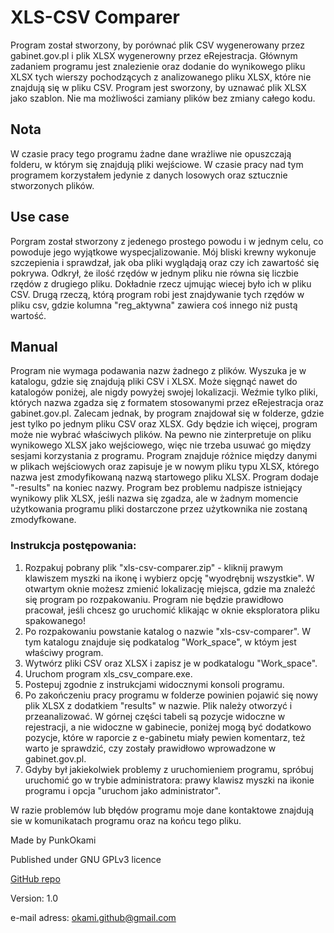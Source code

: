 # XLS-CSV Comparer

Program został stworzony, by porównać plik CSV wygenerowany przez 
gabinet.gov.pl i plik XLSX wygenerowny przez eRejestracja. Głównym zadaniem programu 
jest znalezienie oraz dodanie do wynikowego pliku XLSX tych wierszy pochodzących z 
analizowanego pliku XLSX, które nie znajdują się w pliku CSV. Program jest sworzony, 
by uznawać plik XLSX jako szablon. Nie ma możliwości zamiany plików bez zmiany całego kodu.

## Nota
W czasie pracy tego programu żadne dane wrażliwe nie opuszczają folderu, w którym się
znajdują pliki wejściowe. W czasie pracy nad tym programem korzystałem jedynie z 
danych losowych oraz sztucznie stworzonych plików.

## Use case
Porgram został stworzony z jedenego prostego powodu i w jednym celu, co powoduje jego
wyjątkowe wyspecjalizowanie. Mój bliski krewny wykonuje szczepienia i sprawdzał, jak oba pliki wyglądają
oraz czy ich zawartość się pokrywa. Odkrył, że ilość rzędów w jednym pliku nie równa się
liczbie rzędów z drugiego pliku. Dokładnie rzecz ujmując wiecej było ich w pliku CSV. Drugą 
rzeczą, którą program robi jest znajdywanie tych rzędów w pliku csv, gdzie kolumna "reg_aktywna"
zawiera coś innego niż pustą wartość. 

## Manual
Program nie wymaga podawania nazw żadnego z plików. Wyszuka je w katalogu, gdzie się
znajdują pliki CSV i XLSX. Może sięgnąć nawet do katalogów poniżej, ale nigdy powyżej swojej
lokalizacji. Weźmie tylko pliki, których nazwa zgadza się z formatem stosowanymi przez eRejestracja
oraz gabinet.gov.pl. Zalecam jednak, by program znajdował się w folderze, gdzie jest tylko po 
jednym pliku CSV oraz XLSX. Gdy będzie ich więcej, program może nie wybrać właściwych plików. 
Na pewno nie zinterpretuje on pliku wynikowego XLSX jako wejściowego, więc nie trzeba usuwać 
go między sesjami korzystania z programu. Program znajduje różnice między danymi w plikach 
wejściowych oraz zapisuje je w nowym pliku typu XLSX, którego nazwa jest zmodyfikowaną nazwą 
startowego pliku XLSX. Program dodaje "-results" na koniec nazwy. Program bez problemu nadpisze 
istniejący wynikowy plik XLSX, jeśli nazwa się zgadza, ale w żadnym momencie użytkowania programu 
pliki dostarczone przez użytkownika nie zostaną zmodyfkowane.

### Instrukcja postępowania:
1. Rozpakuj pobrany plik "xls-csv-comparer.zip" - kliknij prawym klawiszem myszki na ikonę  i wybierz opcję "wyodrębnij 
wszystkie". W otwartym oknie możesz zmienić lokalizację miejsca, gdzie ma znaleźć się program po rozpakowaniu. Program 
nie będzie prawidłowo pracował, jeśli chcesz go uruchomić klikając w oknie eksploratora pliku spakowanego!
2. Po rozpakowaniu powstanie katalog o nazwie "xls-csv-comparer". W tym katalogu znajduje się podkatalog 
"Work_space", w któym jest właściwy program.
3. Wytwórz pliki CSV oraz XLSX i zapisz je w podkatalogu "Work_space".
4. Uruchom program xls_csv_compare.exe. 
5. Postepuj zgodnie z instrukcjami widocznymi  konsoli programu.
6. Po zakończeniu pracy programu w folderze powinien pojawić się nowy plik XLSX z dodatkiem "results" w 
nazwie. Plik należy otworzyć i przeanalizować. W górnej części tabeli są pozycje widoczne w rejestracji, 
a nie widoczne w gabinecie, poniżej mogą być dodatkowo pozycje, które w raporcie z e-gabinetu miały pewien
komentarz, też warto je sprawdzić, czy zostały prawidłowo wprowadzone w gabinet.gov.pl.
7. Gdyby był jakiekolwiek problemy z uruchomieniem programu, spróbuj uruchomić go w trybie administratora:
prawy klawisz myszki na ikonie programu i opcja "uruchom jako administrator".

W razie problemów lub błędów programu moje dane kontaktowe znajdują sie w komunikatach
programu oraz na końcu tego pliku.

Made by PunkOkami

Published under GNU GPLv3 licence

[GitHub repo](https://github.com/PunkOkami/xls_csv_comparer)

Version: 1.0

e-mail adress: okami.github@gmail.com
